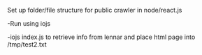 Set up folder/file structure for public crawler in node/react.js

-Run using iojs

-iojs index.js to retrieve info from lennar and place html page into /tmp/test2.txt
